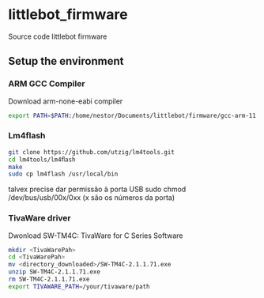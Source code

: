 # littlebot_firmware
Source code littlebot firmware 

## Setup the environment

  ### ARM GCC Compiler
  
  Download arm-none-eabi compiler
  ```sh
  export PATH=$PATH:/home/nestor/Documents/littlebot/firmware/gcc-arm-11.2-2022.02-x86_64-arm-none-eabi/bin
  ```

  ### Lm4flash
  ```sh
  git clone https://github.com/utzig/lm4tools.git
  cd lm4tools/lm4ﬂash
  make
  sudo cp lm4flash /usr/local/bin
  ```
talvex precise dar permissão à porta USB sudo chmod /dev/bus/usb/00x/0xx (x são os números da porta)
  ### TivaWare driver
  Dwonload SW-TM4C: TivaWare for C Series Software
   ```sh
  mkdir <TivaWarePah>
  cd <TivaWarePah>
  mv <directory_downloaded>/SW-TM4C-2.1.1.71.exe
  unzip SW-TM4C-2.1.1.71.exe
  rm SW-TM4C-2.1.1.71.exe
  export TIVAWARE_PATH=/your/tivaware/path
   ```